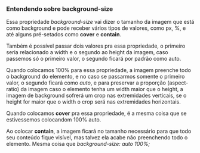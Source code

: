 ### Entendendo sobre background-size

Essa propriedade *background-size* vai dizer o tamanho da imagem que está como background e pode receber vários tipos de valores, como px, %, e até alguns pré-setados como __cover__ e __contain__.

Também é possível passar dois valores pra essa propriedade, o primeiro seria relacionado a width e o segundo ao height da imagem, caso passemos só o primeiro valor, o segundo ficará por padrão como auto.

Quando colocamos 100% para essa propriedade, a imagem preenche todo o background do elemento, e no caso se passarmos somente o primeiro valor, o segundo ficará como *auto*, e para preservar a proporção (aspect-ratio) da imagem caso o elemento tenha um width maior que o height, a imagem de background sofrerá um crop nas extremidades verticais, se o height for maior que o width o crop será nas extremidades horizontais.

Quando colocamos __cover__ pra essa propriedade, é a mesma coisa que se estivessemos colocandom 100% auto.

Ao colocar __contain__, a imagem ficará no tamanho necessário para que todo seu conteúdo fique visível, mas talvez ela acabe não preenchendo todo o elemento. Mesma coisa que *background-size: auto 100%;*



